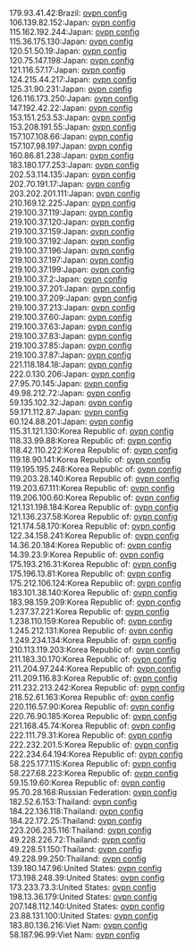 179.93.41.42:Brazil: [ovpn config](vpn/179_93_41_42.ovpn)  
106.139.82.152:Japan: [ovpn config](vpn/106_139_82_152.ovpn)  
115.162.192.244:Japan: [ovpn config](vpn/115_162_192_244.ovpn)  
115.36.175.130:Japan: [ovpn config](vpn/115_36_175_130.ovpn)  
120.51.50.19:Japan: [ovpn config](vpn/120_51_50_19.ovpn)  
120.75.147.198:Japan: [ovpn config](vpn/120_75_147_198.ovpn)  
121.116.57.17:Japan: [ovpn config](vpn/121_116_57_17.ovpn)  
124.215.44.217:Japan: [ovpn config](vpn/124_215_44_217.ovpn)  
125.31.90.231:Japan: [ovpn config](vpn/125_31_90_231.ovpn)  
126.116.173.250:Japan: [ovpn config](vpn/126_116_173_250.ovpn)  
147.192.42.22:Japan: [ovpn config](vpn/147_192_42_22.ovpn)  
153.151.253.53:Japan: [ovpn config](vpn/153_151_253_53.ovpn)  
153.208.191.55:Japan: [ovpn config](vpn/153_208_191_55.ovpn)  
157.107.108.66:Japan: [ovpn config](vpn/157_107_108_66.ovpn)  
157.107.98.197:Japan: [ovpn config](vpn/157_107_98_197.ovpn)  
160.86.81.238:Japan: [ovpn config](vpn/160_86_81_238.ovpn)  
183.180.177.253:Japan: [ovpn config](vpn/183_180_177_253.ovpn)  
202.53.114.135:Japan: [ovpn config](vpn/202_53_114_135.ovpn)  
202.70.191.17:Japan: [ovpn config](vpn/202_70_191_17.ovpn)  
203.202.201.111:Japan: [ovpn config](vpn/203_202_201_111.ovpn)  
210.169.12.225:Japan: [ovpn config](vpn/210_169_12_225.ovpn)  
219.100.37.119:Japan: [ovpn config](vpn/219_100_37_119.ovpn)  
219.100.37.120:Japan: [ovpn config](vpn/219_100_37_120.ovpn)  
219.100.37.159:Japan: [ovpn config](vpn/219_100_37_159.ovpn)  
219.100.37.192:Japan: [ovpn config](vpn/219_100_37_192.ovpn)  
219.100.37.196:Japan: [ovpn config](vpn/219_100_37_196.ovpn)  
219.100.37.197:Japan: [ovpn config](vpn/219_100_37_197.ovpn)  
219.100.37.199:Japan: [ovpn config](vpn/219_100_37_199.ovpn)  
219.100.37.2:Japan: [ovpn config](vpn/219_100_37_2.ovpn)  
219.100.37.201:Japan: [ovpn config](vpn/219_100_37_201.ovpn)  
219.100.37.209:Japan: [ovpn config](vpn/219_100_37_209.ovpn)  
219.100.37.213:Japan: [ovpn config](vpn/219_100_37_213.ovpn)  
219.100.37.60:Japan: [ovpn config](vpn/219_100_37_60.ovpn)  
219.100.37.63:Japan: [ovpn config](vpn/219_100_37_63.ovpn)  
219.100.37.83:Japan: [ovpn config](vpn/219_100_37_83.ovpn)  
219.100.37.85:Japan: [ovpn config](vpn/219_100_37_85.ovpn)  
219.100.37.87:Japan: [ovpn config](vpn/219_100_37_87.ovpn)  
221.118.184.18:Japan: [ovpn config](vpn/221_118_184_18.ovpn)  
222.0.130.206:Japan: [ovpn config](vpn/222_0_130_206.ovpn)  
27.95.70.145:Japan: [ovpn config](vpn/27_95_70_145.ovpn)  
49.98.212.72:Japan: [ovpn config](vpn/49_98_212_72.ovpn)  
59.135.102.32:Japan: [ovpn config](vpn/59_135_102_32.ovpn)  
59.171.112.87:Japan: [ovpn config](vpn/59_171_112_87.ovpn)  
60.124.88.201:Japan: [ovpn config](vpn/60_124_88_201.ovpn)  
115.31.121.130:Korea Republic of: [ovpn config](vpn/115_31_121_130.ovpn)  
118.33.99.88:Korea Republic of: [ovpn config](vpn/118_33_99_88.ovpn)  
118.42.110.222:Korea Republic of: [ovpn config](vpn/118_42_110_222.ovpn)  
119.18.90.141:Korea Republic of: [ovpn config](vpn/119_18_90_141.ovpn)  
119.195.195.248:Korea Republic of: [ovpn config](vpn/119_195_195_248.ovpn)  
119.203.28.140:Korea Republic of: [ovpn config](vpn/119_203_28_140.ovpn)  
119.203.67.111:Korea Republic of: [ovpn config](vpn/119_203_67_111.ovpn)  
119.206.100.60:Korea Republic of: [ovpn config](vpn/119_206_100_60.ovpn)  
121.131.198.184:Korea Republic of: [ovpn config](vpn/121_131_198_184.ovpn)  
121.136.237.58:Korea Republic of: [ovpn config](vpn/121_136_237_58.ovpn)  
121.174.58.170:Korea Republic of: [ovpn config](vpn/121_174_58_170.ovpn)  
122.34.158.241:Korea Republic of: [ovpn config](vpn/122_34_158_241.ovpn)  
14.36.20.184:Korea Republic of: [ovpn config](vpn/14_36_20_184.ovpn)  
14.39.23.9:Korea Republic of: [ovpn config](vpn/14_39_23_9.ovpn)  
175.193.216.31:Korea Republic of: [ovpn config](vpn/175_193_216_31.ovpn)  
175.196.13.81:Korea Republic of: [ovpn config](vpn/175_196_13_81.ovpn)  
175.212.106.124:Korea Republic of: [ovpn config](vpn/175_212_106_124.ovpn)  
183.101.38.140:Korea Republic of: [ovpn config](vpn/183_101_38_140.ovpn)  
183.98.159.209:Korea Republic of: [ovpn config](vpn/183_98_159_209.ovpn)  
1.237.37.221:Korea Republic of: [ovpn config](vpn/1_237_37_221.ovpn)  
1.238.110.159:Korea Republic of: [ovpn config](vpn/1_238_110_159.ovpn)  
1.245.212.131:Korea Republic of: [ovpn config](vpn/1_245_212_131.ovpn)  
1.249.234.134:Korea Republic of: [ovpn config](vpn/1_249_234_134.ovpn)  
210.113.119.203:Korea Republic of: [ovpn config](vpn/210_113_119_203.ovpn)  
211.183.30.170:Korea Republic of: [ovpn config](vpn/211_183_30_170.ovpn)  
211.204.97.244:Korea Republic of: [ovpn config](vpn/211_204_97_244.ovpn)  
211.209.116.83:Korea Republic of: [ovpn config](vpn/211_209_116_83.ovpn)  
211.232.213.242:Korea Republic of: [ovpn config](vpn/211_232_213_242.ovpn)  
218.52.61.163:Korea Republic of: [ovpn config](vpn/218_52_61_163.ovpn)  
220.116.57.90:Korea Republic of: [ovpn config](vpn/220_116_57_90.ovpn)  
220.76.90.185:Korea Republic of: [ovpn config](vpn/220_76_90_185.ovpn)  
221.168.45.74:Korea Republic of: [ovpn config](vpn/221_168_45_74.ovpn)  
222.111.79.31:Korea Republic of: [ovpn config](vpn/222_111_79_31.ovpn)  
222.232.201.5:Korea Republic of: [ovpn config](vpn/222_232_201_5.ovpn)  
222.234.64.194:Korea Republic of: [ovpn config](vpn/222_234_64_194.ovpn)  
58.225.177.115:Korea Republic of: [ovpn config](vpn/58_225_177_115.ovpn)  
58.227.68.223:Korea Republic of: [ovpn config](vpn/58_227_68_223.ovpn)  
59.15.19.60:Korea Republic of: [ovpn config](vpn/59_15_19_60.ovpn)  
95.70.28.168:Russian Federation: [ovpn config](vpn/95_70_28_168.ovpn)  
182.52.6.153:Thailand: [ovpn config](vpn/182_52_6_153.ovpn)  
184.22.136.118:Thailand: [ovpn config](vpn/184_22_136_118.ovpn)  
184.22.172.25:Thailand: [ovpn config](vpn/184_22_172_25.ovpn)  
223.206.235.116:Thailand: [ovpn config](vpn/223_206_235_116.ovpn)  
49.228.226.72:Thailand: [ovpn config](vpn/49_228_226_72.ovpn)  
49.228.51.150:Thailand: [ovpn config](vpn/49_228_51_150.ovpn)  
49.228.99.250:Thailand: [ovpn config](vpn/49_228_99_250.ovpn)  
139.180.147.96:United States: [ovpn config](vpn/139_180_147_96.ovpn)  
173.198.248.39:United States: [ovpn config](vpn/173_198_248_39.ovpn)  
173.233.73.3:United States: [ovpn config](vpn/173_233_73_3.ovpn)  
198.13.36.179:United States: [ovpn config](vpn/198_13_36_179.ovpn)  
207.148.112.140:United States: [ovpn config](vpn/207_148_112_140.ovpn)  
23.88.131.100:United States: [ovpn config](vpn/23_88_131_100.ovpn)  
183.80.136.216:Viet Nam: [ovpn config](vpn/183_80_136_216.ovpn)  
58.187.96.99:Viet Nam: [ovpn config](vpn/58_187_96_99.ovpn)  
